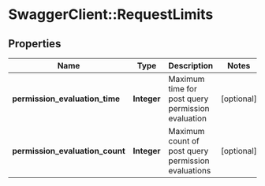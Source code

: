 # SwaggerClient::RequestLimits

## Properties
Name | Type | Description | Notes
------------ | ------------- | ------------- | -------------
**permission_evaluation_time** | **Integer** | Maximum time for post query permission evaluation | [optional] 
**permission_evaluation_count** | **Integer** | Maximum count of post query permission evaluations | [optional] 


